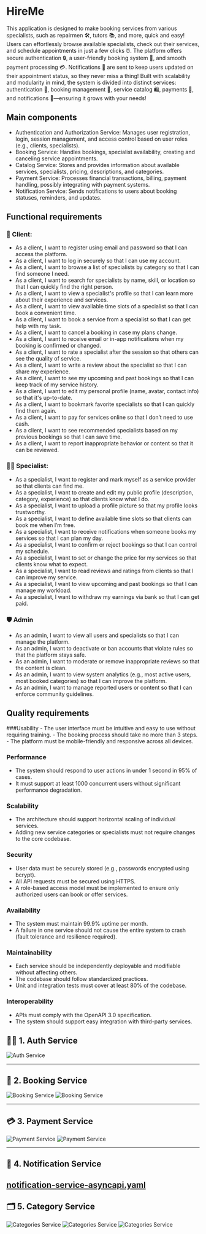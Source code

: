 # HireMe
This application is designed to make booking services from various specialists, such as repairmen 🛠️, tutors 📚, and more, quick and easy! Users can effortlessly browse available specialists, check out their services, and schedule appointments in just a few clicks ⏰.
The platform offers secure authentication 🔒, a user-friendly booking system 📅, and smooth payment processing 💳. Notifications 🔔 are sent to keep users updated on their appointment status, so they never miss a thing! Built with scalability and modularity in mind, the system is divided into distinct services: authentication 🔑, booking management 📑, service catalog 🛍️, payments 💸, and notifications 📣—ensuring it grows with your needs!

## Main components
  - Authentication and Authorization Service: Manages user registration, login, session management, and access control based on user roles (e.g., clients, specialists).
  - Booking Service: Handles bookings, specialist availability, creating and canceling service appointments.
  - Catalog Service: Stores and provides information about available services, specialists, pricing, descriptions, and categories.
  - Payment Service: Processes financial transactions, billing, payment handling, possibly integrating with payment systems.
  - Notification Service: Sends notifications to users about booking statuses, reminders, and updates.
## Functional requirements
### 👤 Client:
  - As a client, I want to register using email and password so that I can access the platform.
  - As a client, I want to log in securely so that I can use my account.
  - As a client, I want to browse a list of specialists by category so that I can find someone I need.
  - As a client, I want to search for specialists by name, skill, or location so that I can quickly find the right person.
  - As a client, I want to view a specialist's profile so that I can learn more about their experience and services.
  - As a client, I want to view available time slots of a specialist so that I can book a convenient time.
  - As a client, I want to book a service from a specialist so that I can get help with my task.
  - As a client, I want to cancel a booking in case my plans change.
  - As a client, I want to receive email or in-app notifications when my booking is confirmed or changed.
  - As a client, I want to rate a specialist after the session so that others can see the quality of service.
  - As a client, I want to write a review about the specialist so that I can share my experience.
  - As a client, I want to see my upcoming and past bookings so that I can keep track of my service history.
  - As a client, I want to edit my personal profile (name, avatar, contact info) so that it's up-to-date.
  - As a client, I want to bookmark favorite specialists so that I can quickly find them again.
  - As a client, I want to pay for services online so that I don’t need to use cash.
  - As a client, I want to see recommended specialists based on my previous bookings so that I can save time.
  - As a client, I want to report inappropriate behavior or content so that it can be reviewed.

### 👨‍🔧 Specialist:
  - As a specialist, I want to register and mark myself as a service provider so that clients can find me.
  - As a specialist, I want to create and edit my public profile (description, category, experience) so that clients know what I do.
  - As a specialist, I want to upload a profile picture so that my profile looks trustworthy.
  - As a specialist, I want to define available time slots so that clients can book me when I’m free.
  - As a specialist, I want to receive notifications when someone books my services so that I can plan my day.
  - As a specialist, I want to confirm or reject bookings so that I can control my schedule.
  - As a specialist, I want to set or change the price for my services so that clients know what to expect.
  - As a specialist, I want to read reviews and ratings from clients so that I can improve my service.
  - As a specialist, I want to view upcoming and past bookings so that I can manage my workload.
  - As a specialist, I want to withdraw my earnings via bank so that I can get paid.

### 🛡️ Admin
  - As an admin, I want to view all users and specialists so that I can manage the platform.
  - As an admin, I want to deactivate or ban accounts that violate rules so that the platform stays safe.
  - As an admin, I want to moderate or remove inappropriate reviews so that the content is clean.
  - As an admin, I want to view system analytics (e.g., most active users, most booked categories) so that I can improve the platform.
  - As an admin, I want to manage reported users or content so that I can enforce community guidelines.

## Quality requirements
  ###Usability
    - The user interface must be intuitive and easy to use without requiring training.
    - The booking process should take no more than 3 steps.
    - The platform must be mobile-friendly and responsive across all devices.

### Performance
  - The system should respond to user actions in under 1 second in 95% of cases.
  - It must support at least 1000 concurrent users without significant performance degradation.
  
### Scalability
  - The architecture should support horizontal scaling of individual services.
  - Adding new service categories or specialists must not require changes to the core codebase.
  
### Security
  - User data must be securely stored (e.g., passwords encrypted using bcrypt).
  - All API requests must be secured using HTTPS.
  - A role-based access model must be implemented to ensure only authorized users can book or offer services.

### Availability
  - The system must maintain 99.9% uptime per month.
  - A failure in one service should not cause the entire system to crash (fault tolerance and resilience required).

### Maintainability
  - Each service should be independently deployable and modifiable without affecting others.
  - The codebase should follow standardized practices.
  - Unit and integration tests must cover at least 80% of the codebase.

### Interoperability
  - APIs must comply with the OpenAPI 3.0 specification.
  - The system should support easy integration with third-party services.

## 🧑‍💼 1. Auth Service
![Auth Service](./AuthService.png)

---

## 📅 2. Booking Service
![Booking Service](./BookingService1.png)
![Booking Service](./BookingService2.png)

---

## 💳 3. Payment Service

![Payment Service](./Payment1Service.png)
![Payment Service](./Payment2Service.png)

---

## 📢 4. Notification Service

[notification-service-asyncapi.yaml](./notification-service.asyncapi.yaml)
---

## 🗂️ 5. Category Service

![Categories Service](./Categories1Service.png)
![Categories Service](./Categories2Service.png)
![Categories Service](./Categories3Service.png)

